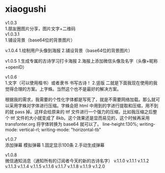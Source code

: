 # xiaogushi
v1.0.3	
1.朋友圈图片分享，图片文字+二维码		
v1.0.3.1	
1.铺设背景（base64位的背景图片）

v.1.0.4	
1.绘制用户头像到海报
2.铺设背景（base64位的背景图片）
		
v1.0.5
1.生成专属的古诗学习打卡海报
2.海报上添加微信头像及名字（头像+昵称+openID）	

v1.0.6	
1.文字（可以使用楷书）或者隶书 书写古诗！
2.竖版	二就是下面我现在使用的我觉得合理的方案。上字蛛。当然这个也不是最好的解决方案。

根据我的需求，我需要的个性化字体都是写死了，就是不需要网络加载。那么就可以采用字蛛对字体进行压缩。字蛛会把 html 中用到的字进行提取和压缩，用不到的就 pass 掉。这样会给原来的 ttf 文件进行一个强力的压缩，比如我压缩之后整个 ttf 文件的大小就变成了 8kb。这个效果还是显而易见的，这个时候再采用 transfonter.org 将字体转换为 base64 就可以了。	line-height:130%;
writing-mode: vertical-rl;
writing-mode: "horizontal-tb"

v1.0.7	
添加弹幕	模拟弹幕
1.固定显示100条
2.手动生成弹幕

v1.0.8	
微信通知消息（通知所有的订阅者今天的新的古诗名字）
v.1.1.0	
v.1.1.1	
v.1.1.2	
v.1.1.3	
v.1.1.4	
v.1.1.5	
v.1.1.6	
v.1.1.7	
v.1.1.8	
v.1.1.9	
v.1.2.0	


